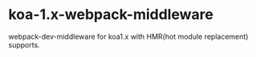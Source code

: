 # koa-1.x-webpack-middleware
webpack-dev-middleware for koa1.x with HMR(hot module replacement) supports.
